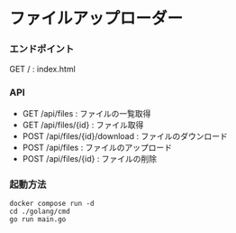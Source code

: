 # ファイルアップローダー

### エンドポイント

GET / : index.html

### API

- GET /api/files : ファイルの一覧取得
- GET /api/files/{id} : ファイル取得
- POST /api/files/{id}/download : ファイルのダウンロード
- POST /api/files : ファイルのアップロード
- POST /api/files/{id} : ファイルの削除

### 起動方法
```
docker compose run -d
cd ./golang/cmd
go run main.go
```
